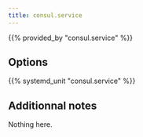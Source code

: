 ```yaml
---
title: consul.service
---
```


{{% provided_by "consul.service" %}}

## Options

{{% systemd_unit "consul.service" %}}

## Additionnal notes

Nothing here.